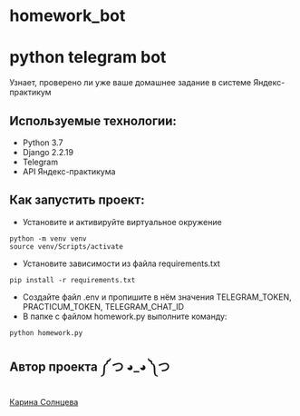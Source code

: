 # homework_bot
# python telegram bot


Узнает, проверено ли уже ваше домашнее задание в системе Яндекс-практикум

## Используемые технологии:
- Python 3.7
- Django 2.2.19
- Telegram
- API Яндекс-практикума

## Как запустить проект:
- Установите и активируйте виртуальное окружение
```
python -m venv venv
source venv/Scripts/activate
``` 
- Установите зависимости из файла requirements.txt
```
pip install -r requirements.txt
``` 
- Создайте файл .env и пропишите в нём значения TELEGRAM_TOKEN, PRACTICUM_TOKEN, TELEGRAM_CHAT_ID
- В папке с файлом homework.py выполните команду:
```
python homework.py
```

## Автор проекта ༼ つ ◕_◕ ༽つ
[Карина Солнцева](https://vk.com/shapendus)  
